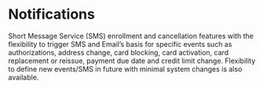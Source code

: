 # Notifications

Short Message Service (SMS) enrollment and cancellation features with the flexibility to trigger SMS and Email’s basis for specific events such as authorizations, address change, card blocking, card activation, card replacement or reissue, payment due date and credit limit change. Flexibility to define new events/SMS in future with minimal system changes is also available.
